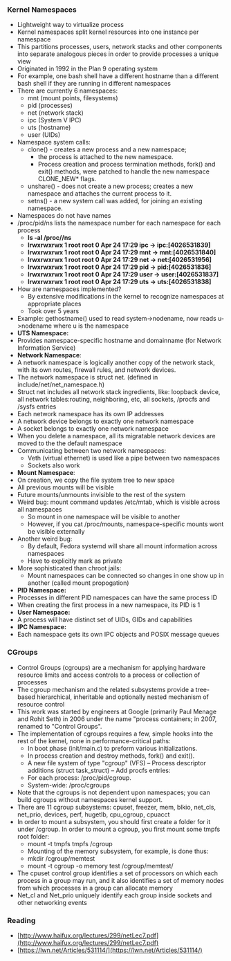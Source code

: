 ### Kernel Namespaces
* Lightweight way to virtualize process
* Kernel namespaces split kernel resources into one instance per namespace
* This partitions processes, users, network stacks and other components into separate analogous pieces in order to provide processes a unique view
* Originated in 1992 in the Plan 9 operating system
* For example, one bash shell have a different hostname than a different bash shell if they are running in different namespaces
* There are currently 6 namespaces: 
    * mnt (mount points, filesystems) 
    * pid (processes) 
    * net (network stack) 
    * ipc (System V IPC) 
    * uts (hostname) 
    * user (UIDs)
* Namespace system calls:
    * clone() - creates a new process and a new namespace; 
        * the process is attached to the new namespace.
        *  Process creation and process termination methods, fork() and exit() methods, were patched to handle the new namespace CLONE_NEW* flags. 
    *  unshare() - does not create a new process; creates a new namespace and attaches the current process to it.
    * setns() - a new system call was added, for joining an existing namespace.
* Namespaces do not have names
*  /proc/pid/ns lists the namespace number for each namespace for each process
    * **ls -al /proc/<pid>/ns**
    * **lrwxrwxrwx 1 root root 0 Apr 24 17:29 ipc -> ipc:[4026531839]**
    * **lrwxrwxrwx 1 root root 0 Apr 24 17:29 mnt -> mnt:[4026531840]**
    * **lrwxrwxrwx 1 root root 0 Apr 24 17:29 net -> net:[4026531956]**
    * **lrwxrwxrwx 1 root root 0 Apr 24 17:29 pid -> pid:[4026531836]**
    * **lrwxrwxrwx 1 root root 0 Apr 24 17:29 user -> user:[4026531837]**
    * **lrwxrwxrwx 1 root root 0 Apr 24 17:29 uts -> uts:[4026531838]**
* How are namespaces implemented?
    * By extensive modifications in the kernel to recognize namespaces at appropriate places 
    * Took over 5 years
* Example: gethostname() used to read system->nodename, now reads u->nodename where u is the namespace
* **UTS Namespace:**
* Provides namespace-specific hostname and domainname (for Network Information Service)
* **Network Namespace**:
* A network namespace is logically another copy of the network stack, with its own routes, firewall rules, and network devices.
* The network namespace is struct net. (defined in include/net/net_namespace.h) 
* Struct net includes all network stack ingredients, like: loopback device, all network tables:routing, neighboring, etc, all sockets, /procfs and /sysfs entries
* Each network namespace has its own IP addresses
* A network device belongs to exactly one network namespace
* A socket belongs to exactly one network namespace
* When you delete a namespace, all its migratable network devices are moved to the the default namespace
* Communicating between two network namespaces:
    * Veth (virtual ethernet) is used like a pipe between two namespaces
    * Sockets also work
* **Mount Namespace**:
* On creation, we copy the file system tree to new space 
* All previous mounts will be visible
* Future mounts/unmounts invisible to the rest of the system
* Weird bug: mount command updates /etc/mtab, which is visible across all namespaces
    * So mount in one namespace will be visible to another
    * However, if you cat /proc/mounts, namespace-specific mounts wont be visible externally
* Another weird bug:
    * By default, Fedora systemd will share all mount information across namespaces
    * Have to explicitly mark as private
* More sophisticated than chroot jails:
    * Mount namespaces can be connected so changes in one show up in another (called mount propogation)
* **PID Namespace:**
* Processes in different PID namespaces can have the same process ID
* When creating the first process in a new namespace, its PID is 1
* **User Namespace:**
* A process will have distinct set of UIDs, GIDs and capabilities
* **IPC Namespace:**
* Each namespace gets its own IPC objects and POSIX message queues
### CGroups
* Control Groups (cgroups) are a mechanism for applying hardware resource limits and access controls to a process or collection of processes
* The cgroup mechanism and the related subsystems provide a tree-based hierarchical, inheritable and optionally nested mechanism of resource control
* This work was started by engineers at Google (primarily Paul Menage and Rohit Seth) in 2006 under the name "process containers; in 2007, renamed to "Control Groups".
* The implementation of cgroups requires a few, simple hooks into the rest of the kernel, none in performance-critical paths:
    *  In boot phase (init/main.c) to preform various initializations.
    *  In process creation and destroy methods, fork() and exit().
    *  A new file system of type "cgroup" (VFS) – Process descriptor additions (struct task_struct) – Add procfs entries: 
    * For each process: /proc/pid/cgroup.
    * System-wide: /proc/cgroups 
* Note that the cgroups is not dependent upon namespaces; you can build cgroups without namespaces kernel support.
* There are 11 cgroup subsystems: cpuset, freezer, mem, blkio, net_cls, net_prio, devices, perf, hugetlb, cpu_cgroup, cpuacct
* In order to mount a subsystem, you should first create a folder for it under /cgroup. In order to mount a cgroup, you first mount some tmpfs root folder: 
    * mount -t tmpfs tmpfs /cgroup 
    * Mounting of the memory subsystem, for example, is done thus: 
    * mkdir /cgroup/memtest 
    * mount -t cgroup -o memory test /cgroup/memtest/
* The cpuset control group identifies a set of processors on which each process in a group may run, and it also identifies a set of memory nodes from which processes in a group can allocate memory
* Net_cl and Net_prio uniquely identify each group inside sockets and other networking events
### Reading
* [http://www.haifux.org/lectures/299/netLec7.pdf](http://www.haifux.org/lectures/299/netLec7.pdf)
* [https://lwn.net/Articles/531114/](https://lwn.net/Articles/531114/)
